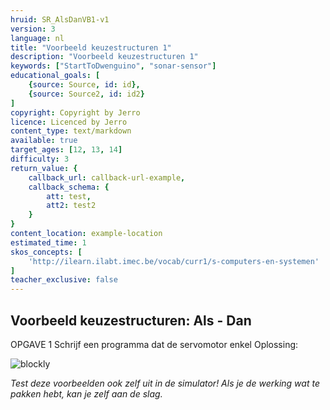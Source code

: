 ```yaml
---
hruid: SR_AlsDanVB1-v1
version: 3
language: nl
title: "Voorbeeld keuzestructuren 1"
description: "Voorbeeld keuzestructuren 1"
keywords: ["StartToDwenguino", "sonar-sensor"]
educational_goals: [
    {source: Source, id: id}, 
    {source: Source2, id: id2}
]
copyright: Copyright by Jerro
licence: Licenced by Jerro
content_type: text/markdown
available: true
target_ages: [12, 13, 14]
difficulty: 3
return_value: {
    callback_url: callback-url-example,
    callback_schema: {
        att: test,
        att2: test2
    }
}
content_location: example-location
estimated_time: 1
skos_concepts: [
    'http://ilearn.ilabt.imec.be/vocab/curr1/s-computers-en-systemen'
]
teacher_exclusive: false
---
```


## Voorbeeld keuzestructuren: Als - Dan
OPGAVE 1
Schrijf een programma dat de servomotor enkel 
Oplossing:

![blockly](@learning-object/SRM_Sonar1-v1/nl/3)


*Test deze voorbeelden ook zelf uit in de simulator! Als je de werking wat te pakken hebt, kan je zelf aan de slag.*